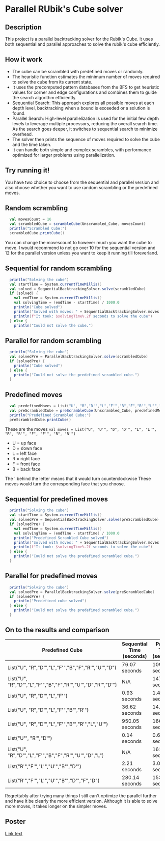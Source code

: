 # Parallel RUbik's Cube solver
 
## Description
This project is a parallel backtracking solver for the Rubik's Cube. It uses both sequential and parallel approaches to solve the  rubik's cube efficiently.

## How it work
- The cube can be scrambled with predefined moves or randomly.
- The heuristic function estimates the minimum number of moves required to solve the cube from its current state.
- It uses the precomputed pattern databases from the BFS to get heuristic values for corner and edge configurations and combines them to guide the search algorithm efficiently.
- Sequential Search: This approach explores all possible moves at each depth level, backtracking when a bound is exceeded or a solution is found.
- Parallel Search: High-level parallelization is used for the initial few depth levels to leverage multiple processors, reducing the overall search time. As the search goes deeper, it
  switches to sequential search to minimize overhead.
- The solver then prints the sequence of moves required to solve the cube and the time taken.
- It can handle both simple and complex scrambles, with performance optimized for larger problems using parallelization.

## Try running it!
You have two choice to choose from the sequential and parallel version and also choose whether you want to use random scrambling or the predefined moves.

## Random scrambling
```scala
  val movesCount = 10
  val scrambledCube = scrambleCube(Unscrambled_Cube, movesCount)
  println("Scrambled Cube:")
  scrambledCube.printCube()
```
You can change the movescount to however much you want the cube to move. I would recommend to not go over 10 for the sequential version and 12 for the parallel version unless you want to keep it running till foreverland.

## Sequential for random scrambling
```scala
  println("Solving the cube")
  val startTime = System.currentTimeMillis()
  val solved = SequentialBacktrackingSolver.solve(scrambledCube)
  if (solved) {
    val endTime = System.currentTimeMillis()
    val solvingTime = (endTime - startTime) / 1000.0
    println("Cube solved")
    println("Solved with moves: " + SequentialBacktrackingSolver.moves.reverse.mkString(", "))
    println(f"It took: $solvingTime%.2f seconds to solve the cube")
  } else {
    println("Could not solve the cube.")
```

## Parallel for random scrambling
```scala
  println("Solving the cube")
  val solvedPre = ParallelBacktrackingSolver.solve(scrambledCube)
  if (solvedPre) {
    println("Cube solved")
  } else {
    println("Could not solve the predefined scrambled cube.")
  }
```
## Predefined moves
```scala
  val predefinedMoves = List("U", "R","D'","L","F'","B","F","R'","U'","D","U","R")
  val preScrambledCube = preScrambleCube(Unscrambled_Cube, predefinedMoves)
  println("Predefined Scrambled Cube:")
  preScrambledCube.printCube()
```
These are the moves `val moves = List("U", "U'", "D", "D'", "L", "L'", "R", "R'", "F", "F'", "B", "B'")`
- U = up face
- D = down face
- L = left face
- R = right face
- F = front face
- B = back face
  
The ' behind the letter means that it would turn counterclockwise
These moves would turn the corresponding face that you choose.

## Sequential for predefined moves
```scala
  println("Solving the cube")
  val startTime = System.currentTimeMillis()
  val solvedPre = SequentialBacktrackingSolver.solve(preScrambledCube)
  if (solvedPre) {
    val endTime = System.currentTimeMillis()
    val solvingTime = (endTime - startTime) / 1000.0
    println("Predefined Scrambled Cube solved")
    println("Solved with moves: " + SequentialBacktrackingSolver.moves.reverse.mkString(", "))
    println(f"It took: $solvingTime%.2f seconds to solve the cube")
  } else {
    println("Could not solve the predefined scrambled cube.")
  }
```

## Parallel for predefined moves
```scala
  println("Solving the cube")
  val solvedPre = ParallelBacktrackingSolver.solve(preScrambledCube)
  if (solvedPre) {
    println("Predefined cube solved")
  } else {
    println("Could not solve the predefined scrambled cube.")
  }
```
## On to the results and comparison

|                     Predefined Cube                              | Sequential Time (seconds) | Parallel Time (seconds) |
|------------------------------------------------------------------|---------------------------|-------------------------|
| List("U", "R","D'","L","F'","B","F","R'","U'","D")               | 76.07 seconds             | 109.64 seconds          |
| List("U", "R","D'","L","F'","B","F","R'","U'","D","R'","D'")     | N/A                       | 147.49 seconds          |
| List("U", "R","D'","L","F'")                                     | 0.93 seconds              | 1.42 seconds            |
| List("U", "R","D'","L","F'","B'","R'")                           | 36.62 seconds             | 14.91 seconds           |
| List("U", "R","D'","L","F'","B'","R'","L","U'")                  | 950.05 seconds            | 1669.89 seconds         |
| List("U'", "R'","D'")                                            | 0.14 seconds              | 0.65 seconds            |
| List("U", "R","D'","L","F'","B","F","R'","U'","D","L")           | N/A                       | 1614.05 seconds         |
| List("R'","F'","L'","U'","B'","D'")                              | 2.21 seconds              | 3.09 seconds            |
| List("R'","F'","L'","U'","B'","D'","F","D")                      | 280.14 seconds            | 153.93 seconds          |

Regrettably after trying many things I still can't optimize the parallel further and have it be clearly the more efficient version. Although it is able to solve more moves, it takes longer on the simpler moves. 
 
## Poster
[Link text](Parallel-2.pdf)

